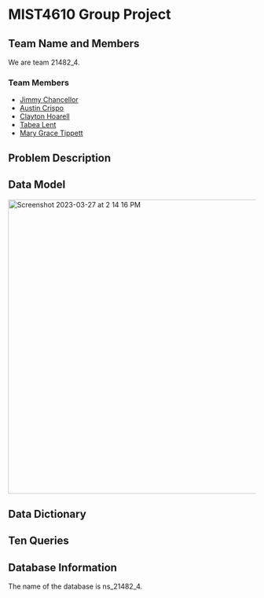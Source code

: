 # MIST4610 Group Project
## Team Name and Members
We are team 21482_4. <br>

### Team Members <br>
* [Jimmy Chancellor](https://github.com/JChancello/Groupproject1) <br>
* [Austin Crispo](https://github.com/austincrispo/MIST-4610-Project-1) <br>
* [Clayton Hoarell](https://github.com/claytonh153454/MIST4610) <br>
* [Tabea Lent](https://github.com/tabealent/mist4610_project) <br>
* [Mary Grace Tippett](https://github.com/mgtipp/MIST4610_project)

## Problem Description

## Data Model
<img width="599" alt="Screenshot 2023-03-27 at 2 14 16 PM" src="https://user-images.githubusercontent.com/82818412/228030133-685edc9c-4ce4-4d5b-b8fd-081468b0292e.png">

## Data Dictionary

## Ten Queries

## Database Information
The name of the database is ns_21482_4.
